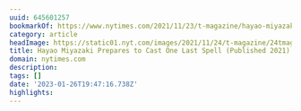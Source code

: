 ```yaml
---
uuid: 645601257
bookmarkOf: https://www.nytimes.com/2021/11/23/t-magazine/hayao-miyazaki-studio-ghibli.html
category: article
headImage: https://static01.nyt.com/images/2021/11/24/t-magazine/24tmag-miyazaki-slide-FV6R-copy/24tmag-miyazaki-slide-FV6R-copy-largeHorizontalJumbo-v2.jpg?year=2021&h=682&w=1024&s=cc8da3096ca1c809531763897c07de1a83d5c30ab18b7aa86c54c6f4b0c7df68&k=ZQJBKqZ0VN
title: Hayao Miyazaki Prepares to Cast One Last Spell (Published 2021)
domain: nytimes.com
description: 
tags: []
date: '2023-01-26T19:47:16.738Z'
highlights: 
---
```



